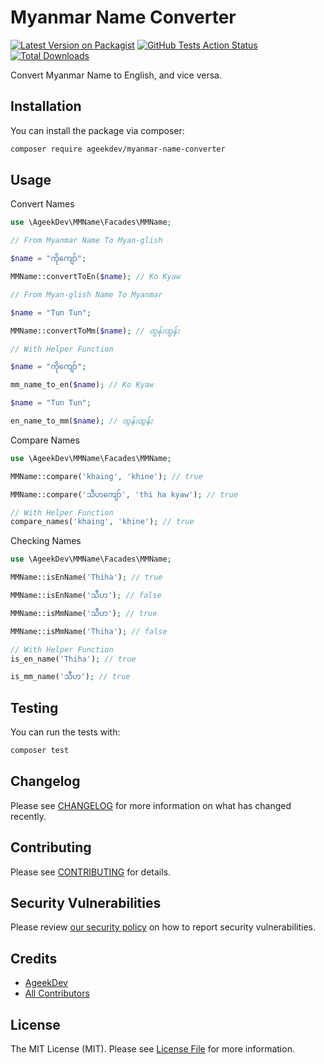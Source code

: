 # Myanmar Name Converter

[![Latest Version on Packagist](https://img.shields.io/packagist/v/ageekdev/myanmar-name-converter.svg?style=flat-square)](https://packagist.org/packages/ageekdev/myanmar-name-converter)
[![GitHub Tests Action Status](https://img.shields.io/github/actions/workflow/status/ageekdev/myanmar-name-converter/run-tests.yml?label=tests&style=flat-square)](https://github.com/ageekdev/myanmar-name-converter/actions/workflows/run-tests.yml)
[![Total Downloads](https://img.shields.io/packagist/dt/ageekdev/myanmar-name-converter.svg?style=flat-square)](https://packagist.org/packages/ageekdev/myanmar-name-converter)

Convert Myanmar Name to English, and vice versa.

## Installation

You can install the package via composer:

```bash
composer require ageekdev/myanmar-name-converter
```

## Usage

Convert Names
```php
use \AgeekDev\MMName\Facades\MMName;

// From Myanmar Name To Myan-glish

$name = "ကိုကျော်";

MMName::convertToEn($name); // Ko Kyaw

// From Myan-glish Name To Myanmar

$name = "Tun Tun";

MMName::convertToMm($name); // ထွန်းထွန်း

// With Helper Function

$name = "ကိုကျော်";

mm_name_to_en($name); // Ko Kyaw

$name = "Tun Tun";

en_name_to_mm($name); // ထွန်းထွန်း
```

Compare Names
```php
use \AgeekDev\MMName\Facades\MMName;

MMName::compare('khaing', 'khine'); // true

MMName::compare('သီဟကျော်', 'thi ha kyaw'); // true

// With Helper Function
compare_names('khaing', 'khine'); // true
```

Checking Names
```php
use \AgeekDev\MMName\Facades\MMName;

MMName::isEnName('Thiha'); // true

MMName::isEnName('သီဟ'); // false

MMName::isMmName('သီဟ'); // true

MMName::isMmName('Thiha'); // false

// With Helper Function
is_en_name('Thiha'); // true

is_mm_name('သီဟ'); // true
```

## Testing

You can run the tests with:

```bash
composer test
```

## Changelog

Please see [CHANGELOG](CHANGELOG.md) for more information on what has changed recently.

## Contributing

Please see [CONTRIBUTING](.github/CONTRIBUTING.md) for details.

## Security Vulnerabilities

Please review [our security policy](../../security/policy) on how to report security vulnerabilities.

## Credits

- [AgeekDev](https://github.com/AgeekDev)
- [All Contributors](../../contributors)

## License

The MIT License (MIT). Please see [License File](LICENSE.md) for more information.
